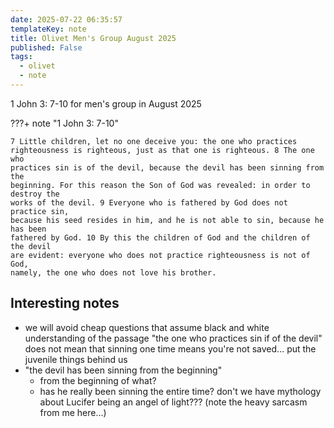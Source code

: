 ```yaml
---
date: 2025-07-22 06:35:57
templateKey: note
title: Olivet Men's Group August 2025
published: False
tags:
  - olivet
  - note
---
```


1 John 3: 7-10 for men's group in August 2025

???+ note "1 John 3: 7-10"

    7 Little children, let no one deceive you: the one who practices
    righteousness is righteous, just as that one is righteous. 8 The one who
    practices sin is of the devil, because the devil has been sinning from the
    beginning. For this reason the Son of God was revealed: in order to destroy the
    works of the devil. 9 Everyone who is fathered by God does not practice sin,
    because his seed resides in him, and he is not able to sin, because he has been
    fathered by God. 10 By this the children of God and the children of the devil
    are evident: everyone who does not practice righteousness is not of God,
    namely, the one who does not love his brother.

## Interesting notes

- we will avoid cheap questions that assume black and white understanding of the passage
  "the one who practices sin if of the devil" does not mean that sinning one time means you're not saved... put the juvenile things behind us
- "the devil has been sinning from the beginning"
  - from the beginning of what?
  - has he really been sinning the entire time? don't we have mythology about Lucifer being an angel of light??? (note the heavy sarcasm from me here...)
